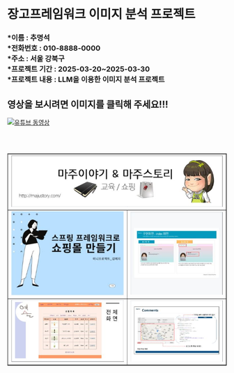<h1>장고프레임워크 이미지 분석 프로젝트</h1>

<h3>
*이름 : 추명석 <br>
*전화번호 : 010-8888-0000 <br>
*주소 : 서울 강북구 <br>
*프로젝트 기간 : 2025-03-20~2025-03-30 <br>
*프로젝트 내용 : LLM을 이용한 이미지 분석 프로젝트
</h3>

<h2> 영상을 보시려면 이미지를 클릭해 주세요!!! </h2> 

[![유튜브 동영상](https://img.youtube.com/vi/cgz6o06AQPE/0.jpg)](https://www.youtube.com/watch?v=cgz6o06AQPE)

<br> <br>

<table border=1  width=100%>
<tr  >
  
  <td colspan="2" > <img src="https://github.com/qqq354/DjangoProject/blob/master/readme/0.JPG?raw=true"  />  </td>
  
</tr>
  
<tr>
  <td  > <img src="https://github.com/qqq354/DjangoProject/blob/master/readme/1.JPG?raw=true"  />  </td>
  
  <td  > <img src="https://github.com/qqq354/DjangoProject/blob/master/readme/2.JPG?raw=true"  />  </td>
</tr>  

<tr>
  <td  > <img src="https://github.com/qqq354/DjangoProject/blob/master/readme/3.JPG?raw=true"  />  </td>
  
  <td  > <img src="https://github.com/qqq354/DjangoProject/blob/master/readme/4.JPG?raw=true"  />  </td>
</tr>  

</table>
